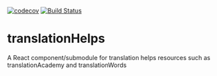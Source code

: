 [![codecov](https://codecov.io/gh/translationCoreApps/translationHelps/branch/master/graph/badge.svg)](https://codecov.io/gh/translationCoreApps/translationHelps)
[![Build
Status](https://travis-ci.org/translationCoreApps/translationHelps.svg?branch=master)](https://travis-ci.org/translationCoreApps/translationHelps)

# translationHelps
A React component/submodule for translation helps resources such as translationAcademy and translationWords
